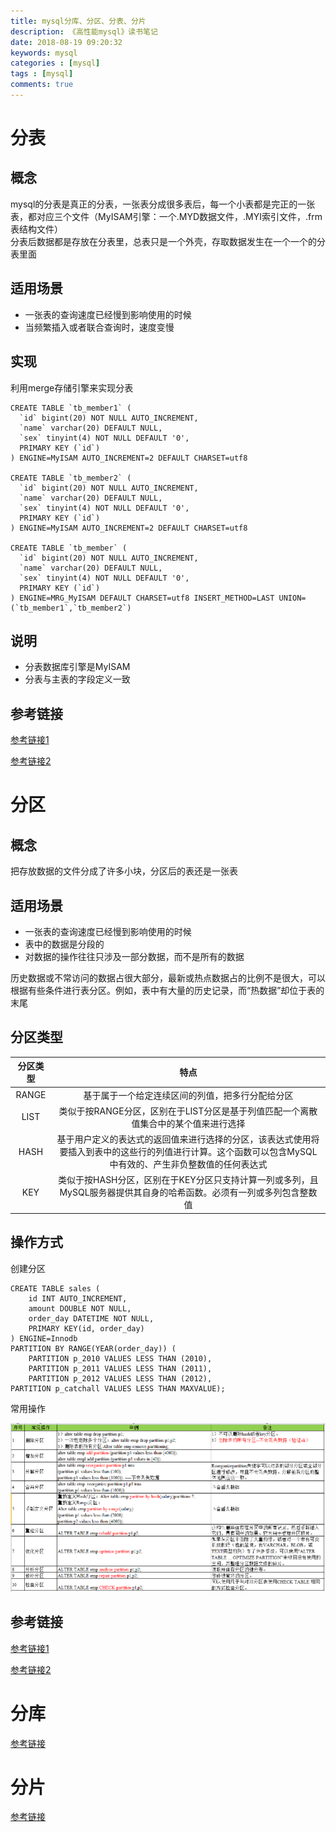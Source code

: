 ```yaml
---
title: mysql分库、分区、分表、分片
description: 《高性能mysql》读书笔记
date: 2018-08-19 09:20:32
keywords: mysql
categories : [mysql]
tags : [mysql]
comments: true
---
```


# 分表

## 概念

mysql的分表是真正的分表，一张表分成很多表后，每一个小表都是完正的一张表，都对应三个文件（MyISAM引擎：一个.MYD数据文件，.MYI索引文件，.frm表结构文件）	
分表后数据都是存放在分表里，总表只是一个外壳，存取数据发生在一个一个的分表里面

## 适用场景

- 一张表的查询速度已经慢到影响使用的时候
- 当频繁插入或者联合查询时，速度变慢

## 实现

利用merge存储引擎来实现分表

```
CREATE TABLE `tb_member1` (
  `id` bigint(20) NOT NULL AUTO_INCREMENT,
  `name` varchar(20) DEFAULT NULL,
  `sex` tinyint(4) NOT NULL DEFAULT '0',
  PRIMARY KEY (`id`)
) ENGINE=MyISAM AUTO_INCREMENT=2 DEFAULT CHARSET=utf8

CREATE TABLE `tb_member2` (
  `id` bigint(20) NOT NULL AUTO_INCREMENT,
  `name` varchar(20) DEFAULT NULL,
  `sex` tinyint(4) NOT NULL DEFAULT '0',
  PRIMARY KEY (`id`)
) ENGINE=MyISAM AUTO_INCREMENT=2 DEFAULT CHARSET=utf8

CREATE TABLE `tb_member` (
  `id` bigint(20) NOT NULL AUTO_INCREMENT,
  `name` varchar(20) DEFAULT NULL,
  `sex` tinyint(4) NOT NULL DEFAULT '0',
  PRIMARY KEY (`id`)
) ENGINE=MRG_MyISAM DEFAULT CHARSET=utf8 INSERT_METHOD=LAST UNION=(`tb_member1`,`tb_member2`)

```

## 说明

- 分表数据库引擎是MyISAM
- 分表与主表的字段定义一致

## 参考链接

[参考链接1](https://www.cnblogs.com/miketwais/articles/mysql_partition.html)

[参考链接2](https://www.cnblogs.com/lucky-man/p/6207873.html)

# 分区

## 概念

把存放数据的文件分成了许多小块，分区后的表还是一张表

## 适用场景

- 一张表的查询速度已经慢到影响使用的时候
- 表中的数据是分段的
- 对数据的操作往往只涉及一部分数据，而不是所有的数据

历史数据或不常访问的数据占很大部分，最新或热点数据占的比例不是很大，可以根据有些条件进行表分区。例如，表中有大量的历史记录，而“热数据”却位于表的末尾
	
## 分区类型

| 分区类型 | 特点 |
|:-:|:-:|
| RANGE  | 基于属于一个给定连续区间的列值，把多行分配给分区 |
| LIST | 类似于按RANGE分区，区别在于LIST分区是基于列值匹配一个离散值集合中的某个值来进行选择 |
| HASH | 基于用户定义的表达式的返回值来进行选择的分区，该表达式使用将要插入到表中的这些行的列值进行计算。这个函数可以包含MySQL 中有效的、产生非负整数值的任何表达式 |
| KEY | 类似于按HASH分区，区别在于KEY分区只支持计算一列或多列，且MySQL服务器提供其自身的哈希函数。必须有一列或多列包含整数值 |

## 操作方式

创建分区

```
CREATE TABLE sales (
    id INT AUTO_INCREMENT,
    amount DOUBLE NOT NULL,
    order_day DATETIME NOT NULL,
    PRIMARY KEY(id, order_day)
) ENGINE=Innodb 
PARTITION BY RANGE(YEAR(order_day)) (
    PARTITION p_2010 VALUES LESS THAN (2010),
    PARTITION p_2011 VALUES LESS THAN (2011),
    PARTITION p_2012 VALUES LESS THAN (2012),
PARTITION p_catchall VALUES LESS THAN MAXVALUE);
```

常用操作

<img src="/images/mysql-PARTITION-use.jpg">

## 参考链接

[参考链接1](https://blog.csdn.net/laoyang360/article/details/52886987)

[参考链接2](https://www.cnblogs.com/mliudong/p/3625522.html)

# 分库

[参考链接](https://www.cnblogs.com/sunny3096/p/8595058.html)

# 分片

[参考链接](https://www.cnblogs.com/vadim/p/6985430.html)